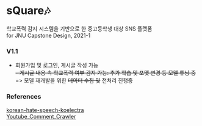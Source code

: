 # sQuare🎶
학교폭력 감지 시스템을 기반으로 한 중고등학생 대상 SNS 플랫폼   
for JNU Capstone Design, 2021-1

   
### V1.1
 - 회원가입 및 로그인, 게시글 작성 가능   
 ~~- 게시글 내용 속 학교폭력 여부 감지 가능: 추가 학습 및 포맷 변경 등 모델 튜닝 중~~   
 => 모델 재개발을 위한 ~~데이터 수집 및~~ 전처리 진행중
    
### References
[korean-hate-speech-koelectra](https://github.com/monologg/korean-hate-speech-koelectra)   
[Youtube_Comment_Crawler](https://github.com/SOMJANG/Youtube_Comment_Crawler)
